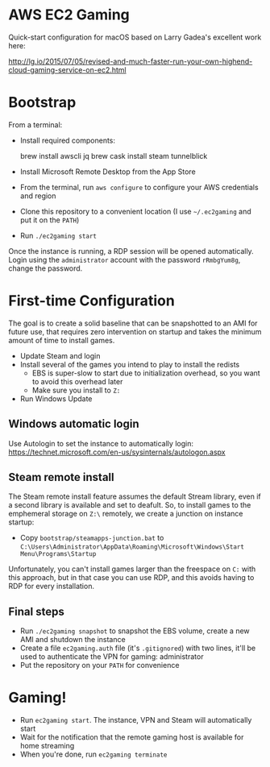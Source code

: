 # AWS EC2 Gaming

Quick-start configuration for macOS based on Larry Gadea's excellent work here:

http://lg.io/2015/07/05/revised-and-much-faster-run-your-own-highend-cloud-gaming-service-on-ec2.html

# Bootstrap

From a terminal:

- Install required components:

    brew install awscli jq
    brew cask install steam tunnelblick

- Install Microsoft Remote Desktop from the App Store
- From the terminal, run `aws configure` to configure your AWS credentials and region
- Clone this repository to a convenient location (I use `~/.ec2gaming` and put it on the `PATH`)
- Run `./ec2gaming start`

Once the instance is running, a RDP session will be opened automatically. Login using the `administrator` account with the password `rRmbgYum8g`, change the password.

# First-time Configuration

The goal is to create a solid baseline that can be snapshotted to an AMI for future use, that requires zero intervention on startup and takes the minimum amount of time to install games.

- Update Steam and login
- Install several of the games you intend to play to install the redists
    - EBS is super-slow to start due to initialization overhead, so you want to avoid this overhead later
    - Make sure you install to `Z:`
- Run Windows Update

## Windows automatic login

Use Autologin to set the instance to automatically login: https://technet.microsoft.com/en-us/sysinternals/autologon.aspx

## Steam remote install

The Steam remote install feature assumes the default Stream library, even if a second library is available and set to deafult. So, to install games to the emphemeral storage on `Z:\` remotely, we create a junction on instance startup:

- Copy `bootstrap/steamapps-junction.bat` to `C:\Users\Administrator\AppData\Roaming\Microsoft\Windows\Start Menu\Programs\Startup`

Unfortunately, you can't install games larger than the freespace on `C:` with this approach, but in that case you can use RDP, and this avoids having to RDP for every installation.

## Final steps

- Run `./ec2gaming snapshot` to snapshot the EBS volume, create a new AMI and shutdown the instance
- Create a file `ec2gaming.auth` file (it's `.gitignored`) with two lines, it'll be used to authenticate the VPN for gaming:
    administrator
    <new password>
- Put the repository on your `PATH` for convenience

# Gaming!

- Run `ec2gaming start`. The instance, VPN and Steam will automatically start
- Wait for the notification that the remote gaming host is available for home streaming
- When you're done, run `ec2gaming terminate`
